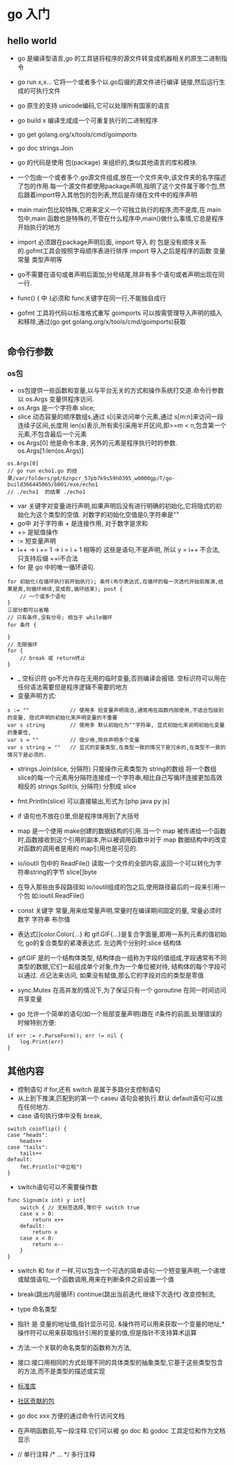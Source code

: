 # go 入门
## hello world
* go 是编译型语言,go 的工具链将程序的源文件转变成机器相关的原生二进制指令
* go run x,x... 它将一个或者多个以.go后缀的源文件进行编译 链接,然后运行生成的可执行文件
* go 原生的支持 unicode编码,它可以处理所有国家的语言
* go build x 编译生成成一个可重复执行的二进制程序
* go get golang.org/x/tools/cmd/goimports
* go doc strings.Join

* go 的代码是使用 包(package) 来组织的,类似其他语言的库和模块.
* 一个包由一个或者多个.go源文件组成,放在一个文件夹中,该文件夹的名字描述了包的作用.每一个源文件都使用package声明,指明了这个文件属于哪个包,然后跟着import导入其他包的包列表,然后是存储在文件中的程序声明
* main main包比较特殊,它用来定义一个可独立执行的程序,而不是库,在 main 包中,main 函数也是特殊的,不管在什么程序中,main()做什么事情,它总是程序开始执行的地方
* import 必须跟在package声明后面, import 导入 的 包是没有顺序关系的.gofmt工具会按照字母顺序表进行排序  import 导入之后是程序的函数 变量 常量 类型声明等
* go不需要在语句或者声明后面加;分号结尾,除非有多个语句或者声明出现在同一行.
* func() { 中 {必须和 func关键字在同一行,不能独自成行
* gofmt 工具将代码以标准格式重写 goimports 可以按需管理导入声明的插入和移除,通过(go get golang.org/x/tools/cmd/goimports)获取


```cassandraql

```
## 命令行参数
### os包
* os包提供一些函数和变量,以与平台无关的方式和操作系统打交道.命令行参数以 os.Args 变量供程序访问.
* os.Args 是一个字符串 slice;
* slice 动态容量的顺序数组s,通过 s[i]来访问单个元素,通过 s[m:n]来访问一段连续子区间,长度用 len(s)表示,所有索引采用半开区间,即>=m   < n,包含第一个元素,不包含最后一个元素
* os.Args[0] 他是命令本身, 另外的元素是程序执行时的参数. os.Args[1:len(os.Args)]
```
os.Args[0]
// go run echo1.go 的结果/var/folders/gd/6znpcr_57pb7k9s59h0395_w0000gp/T/go-build366445065/b001/exe/echo1
// ./echo1  的结果 ./echo1
```
* var 关键字对变量进行声明,如果声明后没有进行明确的初始化,它将隐式的初始化为这个类型的空值. 对数字的初始化空值是0,字符串是""
* go中 对于字符串 + 是连接作用, 对于数字是求和
* += 是赋值操作
* := 短变量声明
* i++  -> i += 1 -> i = i + 1 相等的 这些是语句,不是声明, 所以 y = i++ 不合法, 只支持后缀 ++i不合法
* for 是 go 中的唯一循环语句. 

```
for 初始化(在循环执行前开始执行); 条件(布尔表达式,在循环的每一次迭代开始前推演,结果是真,则循环继续,变成假,循环结束); post {
    // 一个或多个语句
}
三部分都可以省略
// 只有条件,没有分号; 相当于 while循环
for 条件 {

}
// 无限循环
for {
    // break 或 return终止
}
```

* _ 空标识符  go不允许存在无用的临时变量,否则编译会报错. 空标识符可以用在任何语法需要但是程序逻辑不需要的地方
* 变量声明方式:

```
s := ""             // 使用多 短变量声明简洁,通常用在函数内部使用,不适合包级别的变量, 隐式声明的初始化来声明变量的不重要
var s string        // 使用多 默认初始化为""字符串, 显式初始化来说明初始化变量的重要性,
var s = ""          // 很少用,除非声明多个变量
var s string = ""   // 显式的变量类型,在类型一致的情况下是冗余的,在类型不一致的情况下是必须的.
```

* strings.Join(slice, 分隔符) 只能操作元素类型为 string的数组 将一个数组 slice的每一个元素用分隔符连接成一个字符串,相比自己写循环连接更加高效  相反的 strings.Split(s, 分隔符) 分割成 slice
* fmt.Println(slice) 可以直接输出,形式为:[php java py js]
* if 语句也不放在()里,但是程序体用到了大括号
* map 是一个使用 make创建的数据结构的引用.当一个 map 被传递给一个函数时,函数接收到这个引用的副本,所以被调用函数中对于 map 数据结构中的改变对函数的调用者是用的 map引用也是可见的.

* io/ioutil 包中的 ReadFile() 读取一个文件的全部内容,返回一个可以转化为字符串string的字节 slice[]byte
* 在导入那些由多段路径如 io/ioutil组成的包之后,使用路径最后的一段来引用一个包 如:ioutil.ReadFile()
* const 关键字 常量,用来给常量声明,常量时在编译期间固定的量, 常量必须时数字 字符串 布尔值
* 表达式[]color.Color{...} 和 gif.GIF{...}是复合字面量,即用一系列元素的值初始化 go的复合类型的紧凑表达式. 左边两个分别时:slice 结构体
* gif.GIF 是的一个结构体类型, 结构体由一组称为字段的值组成,字段通常有不同类型的数据,它们一起组成单个对象,作为一个单位被对待, 结构体的每个字段可以通过. 点记法来访问, 如果没有赋值,那么它的字段对应的类型是零值
* sync.Mutex 在高并发的情况下,为了保证只有一个 goroutine 在同一时间访问共享变量
* go 允许一个简单的语句(如一个局部变量声明)跟在 if条件的前面,处理错误的时候特别方便:
```cassandraql
if err := r.ParseForm(); err != nil {
    log.Print(err)
}
```

## 其他内容
* 控制语句 if for,还有 switch 是属于多路分支控制语句
* 从上到下推演,匹配到的第一个 caseu 语句会被执行.默认 default语句可以放在任何地方.
* case 语句执行体中没有 break,
```cassandraql
switch coinflip() {
case "heads": 
    heads++
case "tails":
    tails++
default:
    fmt.Println("中立啦")
}
```
* switch语句可以不需要操作数
```cassandraql
func Signum(x int) y int{
    switch { // 无标签选择,等价于 switch true
    case x > 0:
        return x++
    default:
        return x
    case x < 0:
        return x--
    }
}
```
* switch 和 for if 一样,可以包含一个可选的简单语句:一个短变量声明,一个递增或赋值语句,一个函数调用,用来在判断条件之前设置一个值
* break(跳出内层循环) continue(跳出当前迭代,继续下次迭代) 改变控制流,
* type 命名类型
* 指针 是 变量的地址值,指针显示可见. &操作符可以用来获取一个变量的地址,*操作符可以用来获取指针引用的变量的值,但是指针不支持算术运算
* 方法:一个关联的命名类型的函数称为方法,
* 接口:接口用相同的方式处理不同的具体类型的抽象类型,它基于这些类型包含的方法,而不是类型的描述或实现

* [标准库](https://golang.org/pkg/)
* [社区贡献的包](https://godoc.org/)
* go doc xxx 方便的通过命令行访问文档
* 在声明函数前,写一段注释.它们可以被 go doc 和 godoc 工具定位和作为文档显示
* // 单行注释 /* ...  */ 多行注释